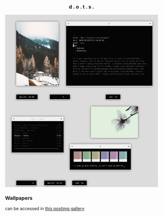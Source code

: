 <h3 align="center">d . o . t . s .</h3>

<p align="center"

![img](scrots/vibe.png)

</p>

### Wallpapers

can be accessed in [this postimg gallery](https://postimg.cc/gallery/s74RhYs)
